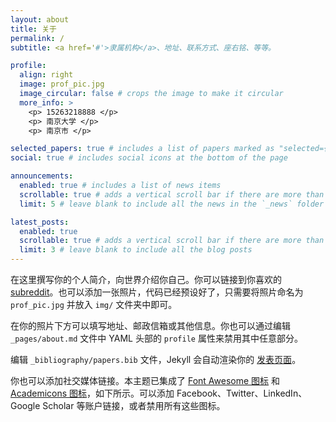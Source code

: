 ```yaml
---
layout: about
title: 关于
permalink: /
subtitle: <a href='#'>隶属机构</a>、地址、联系方式、座右铭、等等。

profile:
  align: right
  image: prof_pic.jpg
  image_circular: false # crops the image to make it circular
  more_info: >
    <p> 15263218888 </p>
    <p> 南京大学 </p>
    <p> 南京市 </p>

selected_papers: true # includes a list of papers marked as "selected={true}"
social: true # includes social icons at the bottom of the page

announcements:
  enabled: true # includes a list of news items
  scrollable: true # adds a vertical scroll bar if there are more than 3 news items
  limit: 5 # leave blank to include all the news in the `_news` folder

latest_posts:
  enabled: true
  scrollable: true # adds a vertical scroll bar if there are more than 3 new posts items
  limit: 3 # leave blank to include all the blog posts
---
```


在这里撰写你的个人简介，向世界介绍你自己。你可以链接到你喜欢的 [subreddit](http://reddit.com)。也可以添加一张照片，代码已经预设好了，只需要将照片命名为 `prof_pic.jpg` 并放入 `img/` 文件夹中即可。

在你的照片下方可以填写地址、邮政信箱或其他信息。你也可以通过编辑 `_pages/about.md` 文件中 YAML 头部的 `profile` 属性来禁用其中任意部分。

编辑 `_bibliography/papers.bib` 文件，Jekyll 会自动渲染你的 [发表页面](/al-folio/publications/)。

你也可以添加社交媒体链接。本主题已集成了 [Font Awesome 图标](https://fontawesome.com/) 和 [Academicons 图标](https://jpswalsh.github.io/academicons/)，如下所示。可以添加 Facebook、Twitter、LinkedIn、Google Scholar 等账户链接，或者禁用所有这些图标。




